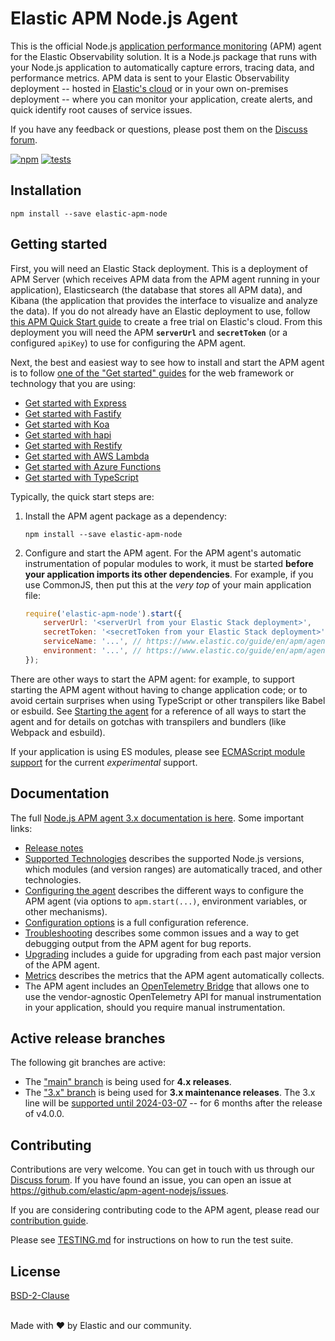 # Elastic APM Node.js Agent

This is the official Node.js [application performance monitoring](https://www.elastic.co/observability/application-performance-monitoring)
(APM) agent for the Elastic Observability solution. It is a Node.js package
that runs with your Node.js application to automatically capture errors, tracing
data, and performance metrics. APM data is sent to your Elastic Observability
deployment -- hosted in [Elastic's cloud](https://www.elastic.co/cloud/) or in
your own on-premises deployment -- where you can monitor your application,
create alerts, and quick identify root causes of service issues.

If you have any feedback or questions, please post them on the
[Discuss forum](https://discuss.elastic.co/tags/c/apm/nodejs).

[![npm](https://img.shields.io/npm/v/elastic-apm-node.svg)](https://www.npmjs.com/package/elastic-apm-node)
[![tests](https://github.com/github/docs/actions/workflows/test.yml/badge.svg)](https://github.com/elastic/apm-agent-nodejs/actions/workflows/test.yml)


## Installation

```
npm install --save elastic-apm-node
```

## Getting started

First, you will need an Elastic Stack deployment. This is a deployment of APM
Server (which receives APM data from the APM agent running in your application),
Elasticsearch (the database that stores all APM data), and Kibana (the
application that provides the interface to visualize and analyze the data). If
you do not already have an Elastic deployment to use, follow [this APM Quick
Start guide](https://www.elastic.co/guide/en/apm/guide/3.x/apm-quick-start.html)
to create a free trial on Elastic's cloud. From this deployment you will need
the APM **`serverUrl`** and **`secretToken`** (or a configured `apiKey`) to use
for configuring the APM agent.

Next, the best and easiest way to see how to install and start the APM agent is to follow
[one of the "Get started" guides](https://www.elastic.co/guide/en/apm/agent/nodejs/3.x/set-up.html)
for the web framework or technology that you are using:

- [Get started with Express](https://www.elastic.co/guide/en/apm/agent/nodejs/3.x/express.html)
- [Get started with Fastify](https://www.elastic.co/guide/en/apm/agent/nodejs/3.x/fastify.html)
- [Get started with Koa](https://www.elastic.co/guide/en/apm/agent/nodejs/3.x/koa.html)
- [Get started with hapi](https://www.elastic.co/guide/en/apm/agent/nodejs/3.x/hapi.html)
- [Get started with Restify](https://www.elastic.co/guide/en/apm/agent/nodejs/3.x/restify.html)
- [Get started with AWS Lambda](https://www.elastic.co/guide/en/apm/agent/nodejs/3.x/lambda.html)
- [Get started with Azure Functions](https://www.elastic.co/guide/en/apm/agent/nodejs/3.x/azure-functions.html)
- [Get started with TypeScript](https://www.elastic.co/guide/en/apm/agent/nodejs/3.x/typescript.html)

Typically, the quick start steps are:

1. Install the APM agent package as a dependency:

    ```
    npm install --save elastic-apm-node
    ```

2. Configure and start the APM agent. For the APM agent's automatic
   instrumentation of popular modules to work, it must be started **before your
   application imports its other dependencies**. For example, if you use
   CommonJS, then put this at the *very top* of your main application file:

    ```js
    require('elastic-apm-node').start({
        serverUrl: '<serverUrl from your Elastic Stack deployment>',
        secretToken: '<secretToken from your Elastic Stack deployment>'
        serviceName: '...', // https://www.elastic.co/guide/en/apm/agent/nodejs/3.x/configuration.html#service-name
        environment: '...', // https://www.elastic.co/guide/en/apm/agent/nodejs/3.x/configuration.html#environment
    });
    ```

There are other ways to start the APM agent: for example, to support starting
the APM agent without having to change application code; or to avoid certain
surprises when using TypeScript or other transpilers like Babel or esbuild. See
[Starting the agent](https://www.elastic.co/guide/en/apm/agent/nodejs/3.x/starting-the-agent.html)
for a reference of all ways to start the agent and for details on gotchas
with transpilers and bundlers (like Webpack and esbuild).

If your application is using ES modules, please see [ECMAScript module support](https://www.elastic.co/guide/en/apm/agent/nodejs/3.x/esm.html)
for the current *experimental* support.


## Documentation

The full [Node.js APM agent 3.x documentation is here](https://www.elastic.co/guide/en/apm/agent/nodejs/3.x/intro.html).
Some important links:

- [Release notes](https://www.elastic.co/guide/en/apm/agent/nodejs/3.x/release-notes.html)
- [Supported Technologies](https://www.elastic.co/guide/en/apm/agent/nodejs/3.x/supported-technologies.html) describes the supported Node.js versions, which modules (and version ranges) are automatically traced, and other technologies.
- [Configuring the agent](https://www.elastic.co/guide/en/apm/agent/nodejs/3.x/configuring-the-agent.html) describes the different ways to configure the APM agent (via options to `apm.start(...)`, environment variables, or other mechanisms).
- [Configuration options](https://www.elastic.co/guide/en/apm/agent/nodejs/3.x/configuration.html) is a full configuration reference.
- [Troubleshooting](https://www.elastic.co/guide/en/apm/agent/nodejs/3.x/troubleshooting.html) describes some common issues and a way to get debugging output from the APM agent for bug reports.
- [Upgrading](https://www.elastic.co/guide/en/apm/agent/nodejs/3.x/upgrading.html) includes a guide for upgrading from each past major version of the APM agent.
- [Metrics](https://www.elastic.co/guide/en/apm/agent/nodejs/3.x/metrics.html) describes the metrics that the APM agent automatically collects.
- The APM agent includes an [OpenTelemetry Bridge](https://www.elastic.co/guide/en/apm/agent/nodejs/3.x/opentelemetry-bridge.html) that allows one to use the vendor-agnostic OpenTelemetry API for manual instrumentation in your application, should you require manual instrumentation.


## Active release branches

The following git branches are active:

- The ["main" branch](https://github.com/elastic/apm-agent-nodejs/tree/main) is being used for **4.x releases**.
- The ["3.x" branch](https://github.com/elastic/apm-agent-nodejs/tree/3.x) is being used for **3.x maintenance releases**. The 3.x line will be [supported until 2024-03-07](https://www.elastic.co/support/eol) -- for 6 months after the release of v4.0.0.


## Contributing

Contributions are very welcome. You can get in touch with us through our
[Discuss forum](https://discuss.elastic.co/tags/c/apm/nodejs). If you have
found an issue, you can open an issue at <https://github.com/elastic/apm-agent-nodejs/issues>.

If you are considering contributing code to the APM agent, please read our
[contribution guide](CONTRIBUTING.md).

Please see [TESTING.md](TESTING.md) for instructions on how to run the test suite.


## License

[BSD-2-Clause](LICENSE)

<br>Made with ♥️ by Elastic and our community.
